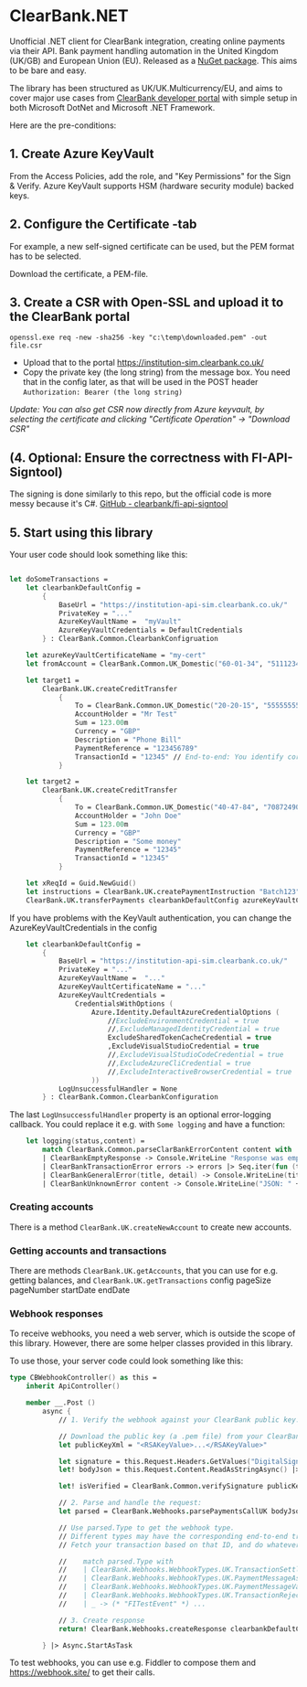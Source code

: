
# ClearBank.NET

Unofficial .NET client for ClearBank integration, creating online payments via their API.
Bank payment handling automation in the United Kingdom (UK/GB) and European Union (EU). Released as a [NuGet package](https://www.nuget.org/packages/ClearBank.Net/).
This aims to be bare and easy.

The library has been structured as UK/UK.Multicurrency/EU, and aims to cover major use cases from [ClearBank developer portal](https://clearbank.github.io/uk) with simple setup in both Microsoft DotNet and Microsoft .NET Framework.


Here are the pre-conditions:

## 1. Create Azure KeyVault

From the Access Policies, add the role, and "Key Permissions" for the Sign & Verify.
Azure KeyVault supports HSM (hardware security module) backed keys.

## 2. Configure the Certificate -tab

For example, a new self-signed certificate can be used, but the PEM format has to be selected.

Download the certificate, a PEM-file.

## 3. Create a CSR with Open-SSL and upload it to the ClearBank portal

```shell
openssl.exe req -new -sha256 -key "c:\temp\downloaded.pem" -out file.csr
```

-	Upload that to the portal https://institution-sim.clearbank.co.uk/
-	Copy the private key (the long string) from the message box. You need that in the config later, as that will be used in the POST header `Authorization: Bearer (the long string)`

_Update: You can also get CSR now directly from Azure keyvault, by selecting the certificate and clicking "Certificate Operation" -> "Download CSR"_

## (4. Optional: Ensure the correctness with FI-API-Signtool)

The signing is done similarly to this repo, but the official code is more messy because it's C#.
[GitHub - clearbank/fi-api-signtool](https://github.com/clearbank/fi-api-signtool)

## 5. Start using this library

Your user code should look something like this:

```fsharp

let doSomeTransactions =
    let clearbankDefaultConfig =
        {
            BaseUrl = "https://institution-api-sim.clearbank.co.uk/"
            PrivateKey = "..."
            AzureKeyVaultName =  "myVault"
            AzureKeyVaultCredentials = DefaultCredentials
        } : ClearBank.Common.ClearbankConfigruation

    let azureKeyVaultCertificateName = "my-cert"
    let fromAccount = ClearBank.Common.UK_Domestic("60-01-34", "51112345")

    let target1 = 
        ClearBank.UK.createCreditTransfer
            {
                To = ClearBank.Common.UK_Domestic("20-20-15", "55555555")
                AccountHolder = "Mr Test"
                Sum = 123.00m
                Currency = "GBP"
                Description = "Phone Bill"
                PaymentReference = "123456789"
                TransactionId = "12345" // End-to-end: You identify corresponding webhooks with this.
            }

    let target2 = 
        ClearBank.UK.createCreditTransfer
            {
                To = ClearBank.Common.UK_Domestic("40-47-84", "70872490")
                AccountHolder = "John Doe"
                Sum = 123.00m
                Currency = "GBP"
                Description = "Some money"
                PaymentReference = "12345"
                TransactionId = "12345"
            }

    let xReqId = Guid.NewGuid()
    let instructions = ClearBank.UK.createPaymentInstruction "Batch123" fromAccount  [| target1 ; target2 |]
    ClearBank.UK.transferPayments clearbankDefaultConfig azureKeyVaultCertificateName xReqId [| instructions |] |> Async.RunSynchronously

```

If you have problems with the KeyVault authentication, you can change the AzureKeyVaultCredentials in the config

```fsharp
    let clearbankDefaultConfig =
        {
            BaseUrl = "https://institution-api-sim.clearbank.co.uk/"
            PrivateKey = "..."
            AzureKeyVaultName =  "..."
            AzureKeyVaultCertificateName = "..."
            AzureKeyVaultCredentials =
                CredentialsWithOptions (
                    Azure.Identity.DefaultAzureCredentialOptions (
                        //ExcludeEnvironmentCredential = true
                        //,ExcludeManagedIdentityCredential = true
                        ExcludeSharedTokenCacheCredential = true
                        ,ExcludeVisualStudioCredential = true
                        //,ExcludeVisualStudioCodeCredential = true
                        //,ExcludeAzureCliCredential = true
                        //,ExcludeInteractiveBrowserCredential = true
                    )) 
            LogUnsuccessfulHandler = None
        } : ClearBank.Common.ClearbankConfiguration
```

The last `LogUnsuccessfulHandler` property is an optional error-logging callback. You could replace it e.g. with `Some logging` and have a function:

```fsharp
    let logging(status,content) =
        match ClearBank.Common.parseClarBankErrorContent content with
        | ClearBankEmptyResponse -> Console.WriteLine "Response was empty"
        | ClearBankTransactionError errors -> errors |> Seq.iter(fun (tid,err) -> Console.WriteLine("Transaction id " + tid + " failed for " + err))
        | ClearBankGeneralError(title, detail) -> Console.WriteLine(title + ", " + detail)
        | ClearBankUnknownError content -> Console.WriteLine("JSON: " + content)
```

### Creating accounts

There is a method `ClearBank.UK.createNewAccount` to create new accounts.

### Getting accounts and transactions

There are methods `ClearBank.UK.getAccounts`, that you can use for e.g. getting balances, 
and `ClearBank.UK.getTransactions` config pageSize pageNumber startDate endDate

### Webhook responses

To receive webhooks, you need a web server, which is outside the scope of this library.
However, there are some helper classes provided in this library.

To use those, your server code could look something like this:

```fsharp
type CBWebhookController() as this =
    inherit ApiController()

    member __.Post ()
        async {
            // 1. Verify the webhook against your ClearBank public key:

            // Download the public key (a .pem file) from your ClearBank portal and use a converter such as https://raskeyconverter.azurewebsites.net/PemToXml to convert the text to XML
            let publicKeyXml = "<RSAKeyValue>...</RSAKeyValue>"

            let signature = this.Request.Headers.GetValues("DigitalSignature") |> Seq.tryHead |> Option.map Convert.FromBase64String //add some error handling
            let! bodyJson = this.Request.Content.ReadAsStringAsync() |> Async.AwaitTask

            let! isVerified = ClearBank.Common.verifySignature publicKeyXml signature bodyJson //proceed only if true

            // 2. Parse and handle the request:
            let parsed = ClearBank.Webhooks.parsePaymentsCallUK bodyJson

            // Use parsed.Type to get the webhook type.
            // Different types may have the corresponding end-to-end transactionId in different places.
            // Fetch your transaction based on that ID, and do whatever you want.

            //    match parsed.Type with
            //    | ClearBank.Webhooks.WebhookTypes.UK.TransactionSettled -> ...
            //    | ClearBank.Webhooks.WebhookTypes.UK.PaymentMessageAssessmentFailed -> ...
            //    | ClearBank.Webhooks.WebhookTypes.UK.PaymentMessageValidationFailed -> ...
            //    | ClearBank.Webhooks.WebhookTypes.UK.TransactionRejected -> ...
            //    | _ -> (* "FITestEvent" *) ...

            // 3. Create response
            return! ClearBank.Webhooks.createResponse clearbankDefaultConfig azureKeyVaultCertificateName this.Request parsed.Nonce

        } |> Async.StartAsTask
```

To test webhooks, you can use e.g. Fiddler to compose them and https://webhook.site/ to get their calls.
